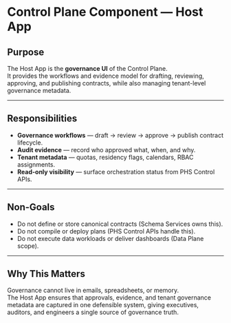 # Control Plane Component — Host App

## Purpose
The Host App is the **governance UI** of the Control Plane.  
It provides the workflows and evidence model for drafting, reviewing, approving, and publishing contracts, while also managing tenant-level governance metadata.

---

## Responsibilities
- **Governance workflows** — draft → review → approve → publish contract lifecycle.  
- **Audit evidence** — record who approved what, when, and why.  
- **Tenant metadata** — quotas, residency flags, calendars, RBAC assignments.  
- **Read-only visibility** — surface orchestration status from PHS Control APIs.

---

## Non-Goals
- Do not define or store canonical contracts (Schema Services owns this).  
- Do not compile or deploy plans (PHS Control APIs handle this).  
- Do not execute data workloads or deliver dashboards (Data Plane scope).  

---

## Why This Matters
Governance cannot live in emails, spreadsheets, or memory.  
The Host App ensures that approvals, evidence, and tenant governance metadata are captured in one defensible system, giving executives, auditors, and engineers a single source of governance truth.
